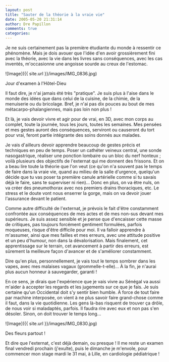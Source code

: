 ```yaml
---
layout: post
title: "Sauter de la théorie à la vraie vie"
date: 2005-05-20 21:31:14
author: Dre Papillon
comments: true
categories: 
---
```



Je ne suis certainement pas la première étudiante du monde à ressentir ce phénomène.  Mais je dois avouer que l'idée d'en avoir grossièrement fini avec la théorie, avec la vie dans les livres sans conséquences, avec les cas inventés, m'occasionne une angoisse sourde au creux de l'estomac.

![Image]({{ site.url }}/images/IMG_0836.jpg)
<div class="photoattrib">Jour d'examen à l'Hôtel-Dieu</div>



Il faut dire, je n'ai jamais été très "pratique".  Je suis plus à l'aise dans le monde des idées que dans celui de la cuisine, de la chimie, de la menuiserie ou du bricolage.  Bref, je n'ai pas dix pouces au bout de mes métacarpo-phalangiennes, mais pas loin non plus !

Et là, je vais devoir vivre et agir pour de vrai, en 3D, avec mon corps au complet, toute la journée, tous les jours, toutes les semaines.  Mes pensées et mes gestes auront des conséquences, serviront ou causeront du tort pour vrai, feront partie intégrante des soins donnés aux malades.

Je vais d'ailleurs devoir apprendre beaucoup de gestes précis et techniques en peu de temps.  Poser un cathéter veineux central, une sonde nasogastrique, réaliser une ponction lombaire ou un bloc du nerf honteux ; voilà plusieurs des objectifs de l'externat qui me donnent des frissons.  Et on a beau lire toute la théorie que l'on veut (ce qu'on n'a souvent pas le temps de faire dans la vraie vie, quand au milieu de la salle d'urgence, quelqu'un décide que tu vas poser ta première canule artérielle comme si tu savais déjà le faire, sans te superviser ni rien)...  Donc en plus, on va être nuls, on va créer des pneumothorax avec nos premiers drains thoraciques, etc.  Le stress et le doute vont nous enserrer la gorge, mais on va devoir jouer l'assurance devant le patient.

Comme autre difficulté de l'externat, je prévois le fait d'être constamment confrontée aux conséquences de mes actes et de mes non-sus devant mes supérieurs.  Je suis assez sensible et je pense que d'encaisser cette masse de critiques, pas toujours forcément gentiment formulées, parfois moqueuses, risque d'être difficile pour moi.  Il va falloir apprendre à m'assumer, ainsi que mes failles et mes erreurs, avec une attitude positive et un peu d'humour, non dans la dévalorisation.  Mais finalement, cet apprentissage sur le terrain, cet avancement à partir des erreurs, est sûrement la meilleure façon d'avancer et de s'améliorer constamment.

Dire qu'en plus, personnellement, je vais tout le temps sombrer dans les vapes, avec mes malaises vagaux (grommelle-t-elle)...  À la fin, je n'aurai plus aucun honneur à sauvegarder, garanti !

En ce sens, je dirais que l'expérience que je vais vivre au Sénégal va aussi m'aider à accepter les regards et les jugements sur ce que je fais.  Je suis certaine qu'un Occidental doit s'y sentir bien humble.  À force de tout faire par machine interposée, on vient à ne plus savoir faire grand-chose comme il faut, dans la vie quotidienne.  Les gens là-bas risquent de trouver ça drôle, de nous voir si maladaptés, parfois.  Il faudra rire avec eux et non pas s'en désoler.  Sinon, on doit trouver le temps long...

![Image]({{ site.url }}/images/IMG_0830.jpg)
<div class="photoattrib">Des fleurs partout !</div>



Et dire que l'externat, c'est déjà demain, ou presque !  Il me reste un examen final vendredi prochain (j'exulte), puis le dimanche je m'envole, pour commencer mon stage mardi le 31 mai, à Lille, en cardiologie pédiatrique !